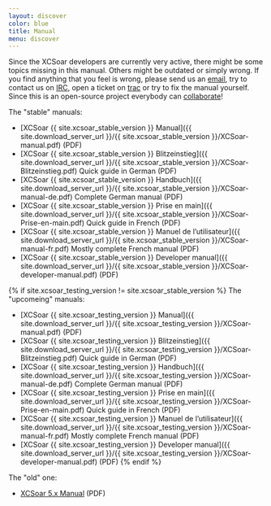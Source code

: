```yaml
---
layout: discover
color: blue
title: Manual
menu: discover
---
```

Since the XCSoar developers are currently very active, there might be some topics missing in this manual.
Others might be outdated or simply wrong. If you find anything that you feel is wrong, please send us an
[email](/discover/mailinglist.html), try to contact us on [IRC](/contact/irc.html), open a ticket on
[trac](/trac) or try to fix the manual yourself. Since this is an open-source project everybody can [collaborate](/develop/)!

The "stable" manuals:
- [XCSoar {{ site.xcsoar_stable_version }} Manual]({{ site.download_server_url }}/{{ site.xcsoar_stable_version }}/XCSoar-manual.pdf) (PDF)
- [XCSoar {{ site.xcsoar_stable_version }} Blitzeinstieg]({{ site.download_server_url }}/{{ site.xcsoar_stable_version }}/XCSoar-Blitzeinstieg.pdf) Quick guide in German (PDF)
- [XCSoar {{ site.xcsoar_stable_version }} Handbuch]({{ site.download_server_url }}/{{ site.xcsoar_stable_version }}/XCSoar-manual-de.pdf) Complete German manual (PDF)
- [XCSoar {{ site.xcsoar_stable_version }} Prise en main]({{ site.download_server_url }}/{{ site.xcsoar_stable_version }}/XCSoar-Prise-en-main.pdf) Quick guide in French (PDF)
- [XCSoar {{ site.xcsoar_stable_version }} Manuel de l’utilisateur]({{ site.download_server_url }}/{{ site.xcsoar_stable_version }}/XCSoar-manual-fr.pdf) Mostly complete French manual (PDF)
- [XCSoar {{ site.xcsoar_stable_version }} Developer manual]({{ site.download_server_url }}/{{ site.xcsoar_stable_version }}/XCSoar-developer-manual.pdf) (PDF)

{% if site.xcsoar_testing_version != site.xcsoar_stable_version %}
The "upcomeing" manuals:
- [XCSoar {{ site.xcsoar_testing_version }} Manual]({{ site.download_server_url }}/{{ site.xcsoar_testing_version }}/XCSoar-manual.pdf) (PDF)
- [XCSoar {{ site.xcsoar_testing_version }} Blitzeinstieg]({{ site.download_server_url }}/{{ site.xcsoar_testing_version }}/XCSoar-Blitzeinstieg.pdf) Quick guide in German (PDF)
- [XCSoar {{ site.xcsoar_testing_version }} Handbuch]({{ site.download_server_url }}/{{ site.xcsoar_testing_version }}/XCSoar-manual-de.pdf) Complete German manual (PDF)
- [XCSoar {{ site.xcsoar_testing_version }} Prise en main]({{ site.download_server_url }}/{{ site.xcsoar_testing_version }}/XCSoar-Prise-en-main.pdf) Quick guide in French (PDF)
- [XCSoar {{ site.xcsoar_testing_version }} Manuel de l’utilisateur]({{ site.download_server_url }}/{{ site.xcsoar_testing_version }}/XCSoar-manual-fr.pdf) Mostly complete French manual (PDF)
- [XCSoar {{ site.xcsoar_testing_version }} Developer manual]({{ site.download_server_url }}/{{ site.xcsoar_testing_version }}/XCSoar-developer-manual.pdf) (PDF)
{% endif %}

The "old" one:

- [XCSoar 5.x Manual](http://prdownloads.sourceforge.net/xcsoar/XCSoar-manual-500.pdf?download) (PDF)

